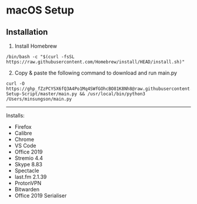 # macOS Setup
## Installation
1. Install Homebrew
```
/bin/bash -c "$(curl -fsSL https://raw.githubusercontent.com/Homebrew/install/HEAD/install.sh)"
```
2. Copy & paste the following command to download and run main.py
```
curl -O https://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@raw.githubusercontent.com/minsungson/Mac-Setup-Script/master/main.py && /usr/local/bin/python3 /Users/minsungson/main.py
```
---
Installs:
- Firefox
- Calibre
- Chrome
- VS Code
- Office 2019
- Stremio 4.4
- Skype 8.83
- Spectacle
- last.fm 2.1.39
- ProtonVPN
- Bitwarden
- Office 2019 Serialiser

